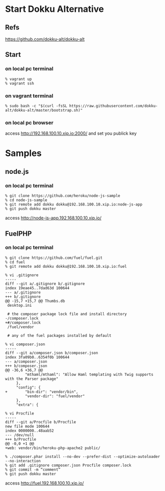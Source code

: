 # Start Dokku Alternative

## Refs

https://github.com/dokku-alt/dokku-alt

## Start

### on local pc terminal
```
% vagrant up
% vagrant ssh
```

### on vagrant terminal
```
% sudo bash -c "$(curl -fsSL https://raw.githubusercontent.com/dokku-alt/dokku-alt/master/bootstrap.sh)"
```

### on local pc browser
access http://192.168.100.10.xip.io:2000/
and set you publick key

# Samples

## node.js
### on local pc terminal
```
% git clone https://github.com/heroku/node-js-sample
% cd node-js-sample
% git remote add dokku dokku@192.168.100.10.xip.io:node-js-app
% git push dokku master
```
access http://node-js-app.192.168.100.10.xip.io/

## FuelPHP
### on local pc terminal
```
% git clone https://github.com/fuel/fuel.git
% cd fuel
% git remote add dokku dokku@192.168.100.10.xip.io:fuel
```
```
% vi .gitignore
-----
diff --git a/.gitignore b/.gitignore
index 19eae45..7dad63d 100644
--- a/.gitignore
+++ b/.gitignore
@@ -15,7 +15,7 @@ Thumbs.db
 desktop.ini
 
 # the composer package lock file and install directory
-/composer.lock
+#/composer.lock
 /fuel/vendor
 
 # any of the fuel packages installed by default
```


```
% vi composer.json
-----
diff --git a/composer.json b/composer.json
index 3fa09b0..6354f0b 100644
--- a/composer.json
+++ b/composer.json
@@ -36,6 +36,7 @@
         "mthaml/mthaml": "Allow Haml templating with Twig supports with the Parser package"
     },
     "config": {
+        "bin-dir": "vendor/bin",
         "vendor-dir": "fuel/vendor"
     },
     "extra": {
```
```
% vi Procfile
-----
diff --git a/Procfile b/Procfile
new file mode 100644
index 0000000..48aab52
--- /dev/null
+++ b/Procfile
@@ -0,0 +1 @@
+web: vendor/bin/heroku-php-apache2 public/

```

```
% ./composer.phar install --no-dev --prefer-dist --optimize-autoloader --no-interaction
% git add .gitignore composer.json Procfile composer.lock
% git commit -m “comment”
% git push dokku master
```
access http://fuel.192.168.100.10.xip.io/